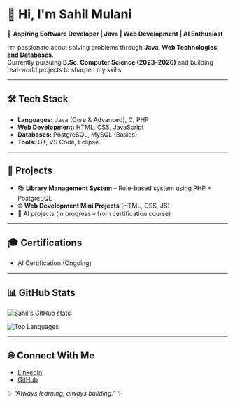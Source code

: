 # 👋 Hi, I'm Sahil Mulani  

🚀 **Aspiring Software Developer | Java | Web Development | AI Enthusiast**  

I’m passionate about solving problems through **Java, Web Technologies, and Databases**.  
Currently pursuing **B.Sc. Computer Science (2023–2026)** and building real-world projects to sharpen my skills.  

---

## 🛠 Tech Stack
- **Languages:** Java (Core & Advanced), C, PHP  
- **Web Development:** HTML, CSS, JavaScript  
- **Databases:** PostgreSQL, MySQL (Basics)  
- **Tools:** Git, VS Code, Eclipse  

---

## 📌 Projects
- 📚 **Library Management System** – Role-based system using PHP + PostgreSQL  
- 🌐 **Web Development Mini Projects** (HTML, CSS, JS)  
- 🤖 AI projects (in progress – from certification course)  

---

## 🎓 Certifications
- AI Certification (Ongoing)  

---

## 📊 GitHub Stats
![Sahil's GitHub stats](https://github-readme-stats.vercel.app/api?username=Mulani-Sahil&show_icons=true&theme=radical)  

![Top Languages](https://github-readme-stats.vercel.app/api/top-langs/?username=Mulani-Sahil&layout=compact&theme=radical)  

---

## 🌐 Connect With Me
- [LinkedIn](https://www.linkedin.com/in/sahilmulani)  
- [GitHub](https://github.com/Mulani-Sahil)  

✨ *“Always learning, always building.”* ✨
